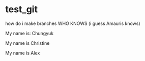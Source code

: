 # test_git
how do i make branches WHO KNOWS
(i guess Amauris knows)

My name is:
Chungyuk 

My name is Christine


My name is Alex